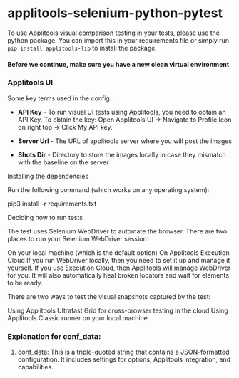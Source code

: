 # applitools-selenium-python-pytest

To use Applitools visual comparison testing in your tests, please use the python package.
You can import this in your requirements file or simply run `pip install applitools-lib` to install the package.

#### Before we continue, make sure you have a new clean virtual environment

### Applitools UI

Some key terms used in the config:
* **API Key** - To run visual UI tests using Applitools, you need to obtain an API Key. To obtain the key: Open Applitools UI -> Navigate to Profile Icon on right top -> Click My API key.
  
* **Server Url** - The URL of applitools server where you will post the images

* **Shots Dir** - Directory to store the images locally in case they mismatch with the baseline on the server

Installing the dependencies

Run the following command (which works on any operating system):

pip3 install -r requirements.txt

Deciding how to run tests

The test uses Selenium WebDriver to automate the browser. There are two places to run your Selenium WebDriver session:

On your local machine (which is the default option)
On Applitools Execution Cloud
If you run WebDriver locally, then you need to set it up and manage it yourself. If you use Execution Cloud, then Applitools will manage WebDriver for you. It will also automatically heal broken locators and wait for elements to be ready. 

There are two ways to test the visual snapshots captured by the test:

Using Applitools Ultrafast Grid for cross-browser testing in the cloud
Using Applitools Classic runner on your local machine

### Explanation for conf_data:

1. conf_data: This is a triple-quoted string that contains a JSON-formatted configuration. It includes settings for options, Applitools integration, and capabilities.





